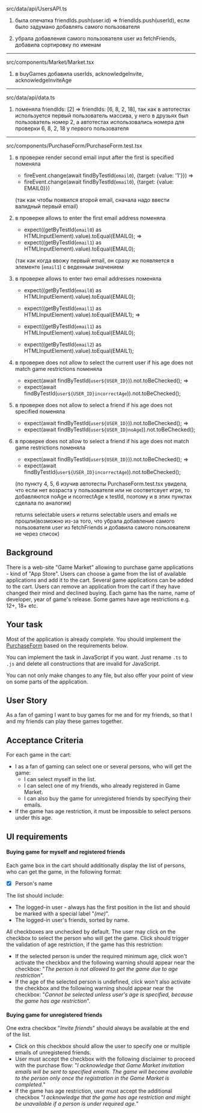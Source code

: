 
src/data/api/UsersAPI.ts

1) была опечатка friendIds.push(user.id) => friendIds.push(userId), если было задумано добавлять самого пользователя

2) убрала добавления самого пользователя user из fetchFriends, добавила сортировку по именам

---------------
src/components/Market/Market.tsx

1) в buyGames добавила userIds, acknowledgeInvite, acknowledgeInviteAge
--------------
src/data/api/data.ts

1) поменяла friendIds: [2] => friendIds: [6, 8, 2, 18], так как в автотестах используется первый пользователь массива,
у него в друзьях был пользователь номер 2, а автотестах использовались номера для проверки 6, 8, 2, 18 у первого пользователя

-------------
src/components/PurchaseForm/PurchaseForm.test.tsx

1) в проверке render second email input after the first is specified поменяла
    - fireEvent.change(await findByTestId(`email0`), {target: {value: '1'}}) =>
    - fireEvent.change(await findByTestId(`email0`), {target: {value: EMAIL0}})
    
    (так как чтобы появился второй email, сначала надо ввести валидный первый email)

2) в проверке allows to enter the first email address поменяла
    - expect((getByTestId(`email0`) as HTMLInputElement).value).toEqual(EMAIL0); =>
    - expect((getByTestId(`email1`) as HTMLInputElement).value).toEqual(EMAIL0);

    (так как когда ввожу первый email, он сразу же появляется в элементе (`email1`) с веденным значением

3) в проверке allows to enter two email addresses поменяла 
    - expect((getByTestId(`email0`) as HTMLInputElement).value).toEqual(EMAIL0);
    - expect((getByTestId(`email1`) as HTMLInputElement).value).toEqual(EMAIL1); =>

    - expect((getByTestId(`email1`) as HTMLInputElement).value).toEqual(EMAIL0);
    - expect((getByTestId(`email2`) as HTMLInputElement).value).toEqual(EMAIL1);

4) в проверкe does not allow to select the current user if his age does not match game restrictions поменяла 
    - expect(await findByTestId(`user${USER_ID}`)).not.toBeChecked(); =>
    - expect(await findByTestId(`user${USER_ID}incorrectAge`)).not.toBeChecked();


5) в проверке does not allow to select a friend if his age does not specified поменяла 
    - expect(await findByTestId(`user${USER_ID}`)).not.toBeChecked(); =>
    - expect(await findByTestId(`user${USER_ID}noAge`)).not.toBeChecked();

6) в проверке does not allow to select a friend if his age does not match game restrictions поменяла
    - expect(await findByTestId(`user${USER_ID}`)).not.toBeChecked(); =>
    - expect(await findByTestId(`user${USER_ID}incorrectAge`)).not.toBeChecked();
    
    (по пункту 4, 5, 6 изучив автотесты PurchaseForm.test.tsx увидела, что если нет возраста у пользователя или не соответсвует игре, то добавляются
    noAge и ncorrectAge к testId, поэтому и в этих пунктах сделала по аналогии)

    returns selectable users и returns selectable users and emails не прошли(возможно из-за того, что убрала добавление самого пользователя 
    user из fetchFriends и добавила самого пользователя не через список)


## Background

There is a web-site "Game Market" allowing to purchase game applications - kind of "App Store".
Users can choose a game from the list of available applications and add it to the cart.
Several game applications can be added to the cart.
Users can remove an application from the cart if they have changed their mind and declined buying.
Each game has the name, name of developer, year of game's release.
Some games have age restrictions e.g. 12+, 18+ etc.

## Your task

Most of the application is already complete.
You should implement the [PurchaseForm](src/components/PurchaseForm/PurchaseForm.tsx) based on the requirements below.

You can implement the task in JavaScript if you want.
Just rename `.ts` to `.js` and delete all constructions that are invalid for JavaScript.

You can not only make changes to any file, but also offer your point of view on some parts of the application.

## User Story

As a fan of gaming I want to buy games for me and for my friends, so that I and my friends can play these games together.

## Acceptance Criteria

For each game in the cart:
* I as a fan of gaming can select one or several persons, who will get the game:
  * I can select myself in the list.
  * I can select one of my friends, who already registered in Game Market.
  * I can also buy the game for unregistered friends by specifying their emails.
* If the game has age restriction, it must be impossible to select persons under this age.

## UI requirements

#### Buying game for myself and registered friends

Each game box in the cart should additionally display the list of persons, who can get the game, in the following format:

- [x] Person's name

The list should include:
* The logged-in user - always has the first position in the list and should be marked with a special label "*(me)*".
* The logged-in user's friends, sorted by name.

All checkboxes are unchecked by default.
The user may click on the checkbox to select the person who will get the game.
Click should trigger the validation of age restriction, if the game has this restriction:
* If the selected person is under the required minimum age, click won't activate the checkbox and the following warning should appear near the checkbox: "*The person is not allowed to get the game due to age restriction*".
* If the age of the selected person is undefined, click won't also activate the checkbox and the following warning should appear near the checkbox: "*Cannot be selected unless user's age is specified, because the game has age restriction*".

#### Buying game for unregistered friends

One extra checkbox "*Invite friends*" should always be available at the end of the list.
* Click on this checkbox should allow the user to specify one or multiple emails of unregistered friends.
* User must accept the checkbox with the following disclaimer to proceed with the purchase flow: "*I acknowledge that Game Market invitation emails will be sent to specified emails. The game will become available to the person only onсe the registration in the Game Market is completed.*"
* If the game has age restriction, user must accept the additional checkbox "*I acknowledge that the game has age restriction and might be unavailable if a person is under required age.*" 

